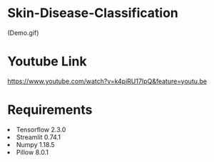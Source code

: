 # Skin-Disease-Classification
(Demo.gif)

# Youtube Link 
https://www.youtube.com/watch?v=k4piRU17IpQ&feature=youtu.be

# Requirements
<li>Tensorflow 2.3.0</li>
<li>Streamlit 0.74.1</li>
<li>Numpy 1.18.5</li>
<li>Pillow 8.0.1</li>


